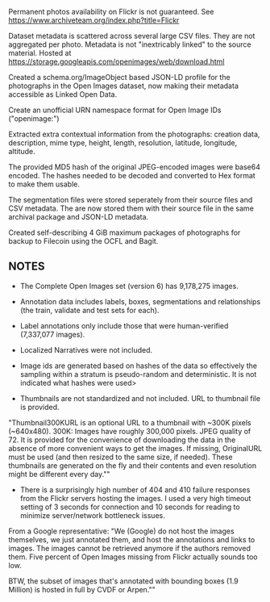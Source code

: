 Permanent photos availability on Flickr is not guaranteed. See https://www.archiveteam.org/index.php?title=Flickr

Dataset metadata is scattered across several large CSV files. They are not aggregated per photo. Metadata is not "inextricably linked" to the source material. Hosted at https://storage.googleapis.com/openimages/web/download.html

Created a schema.org/ImageObject based JSON-LD profile for the photographs in the Open Images dataset, now making their metadata accessible as Linked Open Data.

Create an unofficial URN namespace format for Open Image IDs ("openimage:<ImageID>")

Extracted extra contextual information from the photographs: creation data, description, mime type, height, length, resolution, latitude, longitude, altitude.

The provided MD5 hash of the original JPEG-encoded images were base64 encoded. The hashes needed to be decoded and converted to Hex format to make them usable.

The segmentation files were stored seperately from their source files and CSV metadata. The are now stored them with their source file in the same archival package and JSON-LD metadata.

Created self-describing 4 GiB maximum packages of photographs for backup to Filecoin using the OCFL and Bagit.

NOTES
-----
* The Complete Open Images set (version 6) has 9,178,275 images. 

* Annotation data includes labels, boxes, segmentations and relationships (the train, validate and test sets for each). 

* Label annotations only include those that were human-verified (7,337,077 images).

* Localized Narratives were not included. 

* Image ids are generated based on hashes of the data so effectively the sampling within a stratum is pseudo-random and deterministic. It is not indicated what hashes were used>

* Thumbnails are not standardized and not included. URL to thumbnail file is provided.

"Thumbnail300KURL is an optional URL to a thumbnail with ~300K pixels (~640x480). 300K: Images have roughly 300,000 pixels. JPEG quality of 72. It is provided for the convenience of downloading the data in the absence of more convenient ways to get the images. If missing, OriginalURL must be used (and then resized to the same size, if needed). These thumbnails are generated on the fly and their contents and even resolution might be different every day."" 

* There is a surprisingly high number of 404 and 410 failure responses from the Flickr servers hosting the images. I used a very high timeout setting of 3 seconds for connection and 10 seconds for reading to minimize server/network bottleneck issues.

From a Google representative: "We (Google) do not host the images themselves, we just annotated them, and host the annotations and links to images. The images cannot be retrieved anymore if the authors removed them. Five percent of Open Images missing from Flickr actually sounds too low.

BTW, the subset of images that's annotated with bounding boxes (1.9 Million) is hosted in full by CVDF or Arpen.""